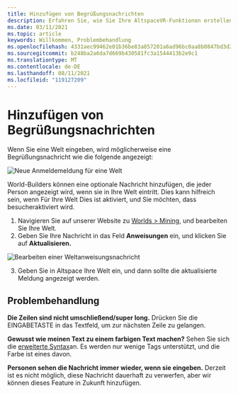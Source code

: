 ```yaml
---
title: Hinzufügen von Begrüßungsnachrichten
description: Erfahren Sie, wie Sie Ihre AltspaceVR-Funktionen erstellen, Probleme behandeln und Begrüßungsnachrichten hinzufügen.
ms.date: 03/11/2021
ms.topic: article
keywords: Willkommen, Problembehandlung
ms.openlocfilehash: 4331aec99462e01b36be83a857201a6ad96bc0aa8b0847bd3d22f43fe5cfee24
ms.sourcegitcommit: b248ba2a6da7d669b430581fc3a1544413b2e9c1
ms.translationtype: MT
ms.contentlocale: de-DE
ms.lasthandoff: 08/11/2021
ms.locfileid: "119127209"
---
```

# <a name="adding-welcome-messages"></a>Hinzufügen von Begrüßungsnachrichten

Wenn Sie eine Welt eingeben, wird möglicherweise eine Begrüßungsnachricht wie die folgende angezeigt:

![Neue Anmeldemeldung für eine Welt](images/welcome-img-01.png)

World-Builders können eine optionale Nachricht hinzufügen, die jeder Person angezeigt wird, wenn sie in Ihre Welt eintritt. Dies kann hilfreich sein, wenn Für Ihre Welt Dies ist aktiviert, und Sie möchten, dass besucheraktiviert wird. 

1. Navigieren Sie auf unserer Website zu [Worlds > Mining](https://account.altvr.com/users/sign_in), und bearbeiten Sie Ihre Welt.
2. Geben Sie Ihre Nachricht in das Feld **Anweisungen** ein, und klicken Sie auf **Aktualisieren.**

![Bearbeiten einer Weltanweisungsnachricht](images/welcome-img-02.png)

3. Geben Sie in Altspace Ihre Welt ein, und dann sollte die aktualisierte Meldung angezeigt werden.

## <a name="troubleshooting"></a>Problembehandlung

**Die Zeilen sind nicht umschließend/super long.** Drücken Sie die EINGABETASTE in das Textfeld, um zur nächsten Zeile zu gelangen.

**Gewusst wie meinen Text zu einem farbigen Text machen?**
Sehen Sie sich die [erweiterte Syntax](http://digitalnativestudios.com/textmeshpro/docs/rich-text/#color)an. Es werden nur wenige Tags unterstützt, und die Farbe ist eines davon.

**Personen sehen die Nachricht immer wieder, wenn sie eingeben.** Derzeit ist es nicht möglich, diese Nachricht dauerhaft zu verwerfen, aber wir können dieses Feature in Zukunft hinzufügen.